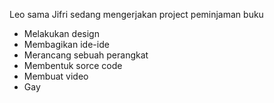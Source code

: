 Leo sama Jifri sedang mengerjakan project peminjaman buku
- Melakukan design
- Membagikan ide-ide
- Merancang sebuah perangkat
- Membentuk sorce code
- Membuat video
- Gay
